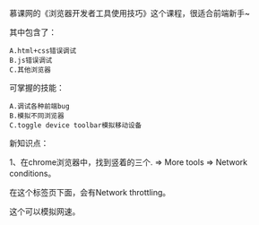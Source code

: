 慕课网的《浏览器开发者工具使用技巧》这个课程，很适合前端新手~


其中包含了：

    A.html+css错误调试
    B.js错误调试
    C.其他浏览器

可掌握的技能：

    A.调试各种前端bug
    B.模拟不同浏览器
    C.toggle device toolbar模拟移动设备

新知识点：

1、在chrome浏览器中，找到竖着的三个.  => More tools => Network conditions。

在这个标签页下面，会有Network throttling。

这个可以模拟网速。
